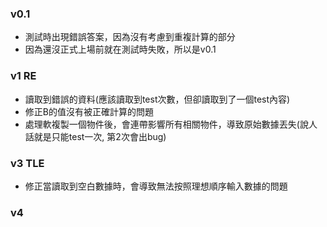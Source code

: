 ### v0.1
- 測試時出現錯誤答案，因為沒有考慮到重複計算的部分
- 因為還沒正式上場前就在測試時失敗，所以是v0.1

### v1 RE
- 讀取到錯誤的資料(應該讀取到test次數，但卻讀取到了一個test內容)
- 修正B的值沒有被正確計算的問題
- 處理軟複製一個物件後，會連帶影響所有相關物件，導致原始數據丟失(說人話就是只能test一次, 第2次會出bug)

### v3 TLE
- 修正當讀取到空白數據時，會導致無法按照理想順序輸入數據的問題

### v4
